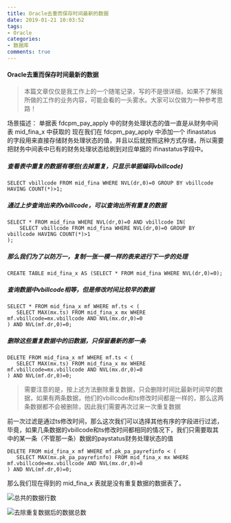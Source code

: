 ```yaml
---
title: Oracle去重而保存时间最新的数据
date: 2019-01-21 10:03:52
tags:
- Oracle
categories:
- 数据库
comments: true
---
```


#### Oracle去重而保存时间最新的数据

> 本篇文章仅仅是我工作上的一个随笔记录，写的不是很详细，如果不了解我所做的工作的业务内容，可能会看的一头雾水。大家可以仅做为一种参考思路！

场景描述：
    单据表 fdcpm_pay_apply 中的财务处理状态的值一直是从财务中间表 mid_fina_x 中获取的
现在我们在 fdcpm_pay_apply 中添加一个 ifinastatus 的字段用来直接存储财务处理状态的值，并且以后就按照这种方式存储，所以需要把财务中间表中已有的财务处理状态给刷到对应单据的 ifinastatus字段中。

##### 查看表中重复的数据有哪些(去掉重复，只显示单据编码vbillcode)

```oracle
SELECT vbillcode FROM mid_fina WHERE NVL(dr,0)=0 GROUP BY vbillcode HAVING COUNT(*)>1;
```

##### 通过上步查询出来的vbillcode，可以查询出所有重复的数据

```oracle
SELECT * FROM mid_fina WHERE NVL(dr,0)=0 AND vbillcode IN(
    SELECT vbillcode FROM mid_fina WHERE NVL(dr,0)=0 GROUP BY vbillcode HAVING COUNT(*)>1
);
```
<!-- more -->

##### 那么我们为了以防万一，复制一张一模一样的表来进行下一步的处理

```oracle
CREATE TABLE mid_fina_x AS (SELECT * FROM mid_fina WHERE NVL(dr,0)=0);
```

##### 查询数据中vbillcode相等，但是修改时间比较早的数据

```oracle
SELECT * FROM mid_fina_x mf WHERE mf.ts < (
   SELECT MAX(mx.ts) FROM mid_fina_x mx WHERE mf.vbillcode=mx.vbillcode AND NVL(mx.dr,0)=0
) AND NVL(mf.dr,0)=0;
```

##### 删除这些重复数据中的旧数据，只保留最新的那一条
```oracle
DELETE FROM mid_fina_x mf WHERE mf.ts < (
   SELECT MAX(mx.ts) FROM mid_fina_x mx WHERE mf.vbillcode=mx.vbillcode AND NVL(mx.dr,0)=0
) AND NVL(mf.dr,0)=0;
```

> 需要注意的是，按上述方法删除重复数据，只会删除时间比最新时间早的数据，如果有两条数据，他们的vbillcode和ts修改时间都是一样的，那么这两条数据都不会被删除，因此我们需要再次过来一次重复数据

前一次过滤是通过ts修改时间，那么这次我们可以选择其他有序的字段进行过滤，毕竟，如果几条数据的vbillcode和ts修改时间都相同的情况下，我们只需要取其中的某一条（不管那一条）数据的paystatus财务处理状态的值

```oracle
DELETE FROM mid_fina_x mf WHERE mf.pk_pa_payrefinfo < (
   SELECT MAX(mx.pk_pa_payrefinfo) FROM mid_fina_x mx WHERE mf.vbillcode=mx.vbillcode AND NVL(mx.dr,0)=0
) AND NVL(mf.dr,0)=0;
```

那么我们现在得到的 mid_fina_x 表就是没有重复数据的数据表了。

![总共的数据行数](TIM20190121172517.png)

![去除重复数据后的数据总数](TIM20190121173044.png)
